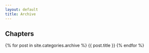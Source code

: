 ```yaml
---
layout: default
title: Archive
---
```


## Chapters

{% for post in site.categories.archive %}
    {{ post.title }}
{% endfor %}

